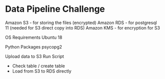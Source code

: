 # Data Pipeline Challenge

Amazon S3 - for storing the files (encrypted)
Amazon RDS - for postgresql 11 (needed for S3 direct copy into RDS)
Amazon KMS - for encryption for S3

OS Requirements
Ubuntu 18

Python Packages
psycopg2

Upload data to S3
Run Script
- Check table / create table
- Load from S3 to RDS directly
